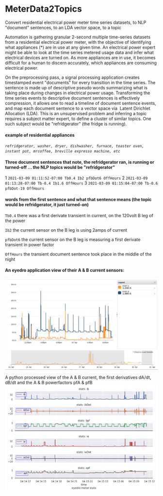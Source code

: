 # MeterData2Topics
Convert residential electrical power meter time series datasets, to NLP "document" sentences, to an LDA vector space, to a topic 

Automation is gathering granular 2-second multiple time-series datasets from a residential electrical power meter, with the objective of identifying what appliances (*) are in use at any given time. An electrical power expert might be able to look at the time series metered usage data and infer what electrical devices are turned on. As more appliances are in use, it becomes difficult for a human to discern accurately, which appliances are consuming electrical power.

On the preprocessing pass, a signal processing application creates timestamped event "documents" for every transition in the time series. The sentence is made up of descriptive pseudo words summarizing what is taking place during changes in electrical power usage. Transforming the time series events to descriptive document sentences is effectively compression, it allows one to read a timeline of document sentence events, and map each document sentence to a vector space via  Latent Dirichlet Allocation (LDA). This is an unsupervised problem and inferring a topic requires a subject matter expert, to define a cluster of similar topics. One such subject would be "refridgerator" (the fridge is running).

#### example of residential appliances
*`refridgerator, washer, dryer, dishwasher, furnace, toaster oven, instant pot, mrcoffee, breville expresso machine, etc`*

#### Three document sentences that note, the refridgerator ran, is running or turned-off ... the NLP topics would be "refridgerator"
1 `2021-03-09 01:11:52-07:00 Tb0.4 Ib2 pfbDot6 OffHours`
2 `2021-03-09 01:13:28-07:00 Tb-0.4 Ib1.6 OffHours`
3 `2021-03-09 01:15:04-07:00 Tb-0.6 pfbDot-19 OffHours`

#### words from the first sentence and what that sentence means (the topic would be refridgerator, it just turned-on) 
`Tb0.4` there was a first derivate transient in current, on the 120volt B leg of the power

`Ib2` the current sensor on the B leg is using 2amps of current

`pfbDot6` the current sensor on the B leg is measuring a first derivate transient in power factor

`OffHours` the transient document sentence took place in the middle of the night

#### An eyedro application view of their A & B current sensors:
![eyedro application view](https://github.com/jearlcalkins/MeterData2Topics/blob/main/Screenshot%202021-04-20%2009.48.25.png)

A python processed view of the A & B current, the first derivatives dA/dt, dB/dt and the A & B powerfactors pfA & pfB
![eyedro application view](https://github.com/jearlcalkins/MeterData2Topics/blob/main/i_didt_pf.png)

